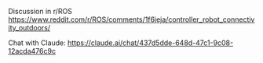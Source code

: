 Discussion in r/ROS https://www.reddit.com/r/ROS/comments/1f6jeja/controller_robot_connectivity_outdoors/

Chat with Claude: https://claude.ai/chat/437d5dde-648d-47c1-9c08-12acda476c9c